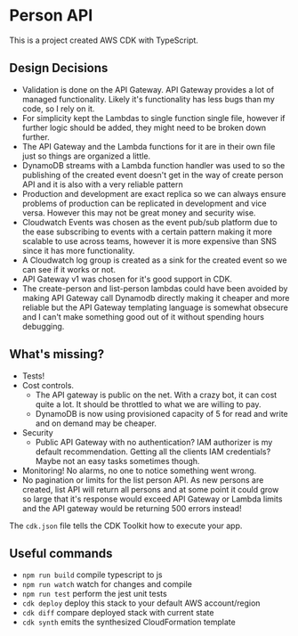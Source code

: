 # Person API

This is a project created AWS CDK with TypeScript.

## Design Decisions

- Validation is done on the API Gateway. API Gateway provides a lot of managed functionality. 
  Likely it's functionality has less bugs than my code, so I rely on it.
- For simplicity kept the Lambdas to single function single file, however if further logic 
  should be added, they might need to be broken down further.
- The API Gateway and the Lambda functions for it are in their own file just so things are 
  organized a little.
- DynamoDB streams with a Lambda function handler was used to so the publishing of the created 
  event doesn't get in the way of create person API and it is also with a very reliable pattern
- Production and development are exact replica so we can always ensure problems of production 
  can be replicated in development and vice versa. However this may not be great money and 
  security wise.
- Cloudwatch Events was chosen as the event pub/sub platform due to the ease subscribing to 
  events with a certain pattern making it more scalable to use across teams, however it is more 
  expensive than SNS since it has more functionality.
- A Cloudwatch log group is created as a sink for the created event so we can see if it works or 
  not.
- API Gateway v1 was chosen for it's good support in CDK.
- The create-person and list-person lambdas could have been avoided by making API Gateway call 
  Dynamodb directly making it cheaper and more reliable but the API Gateway templating language is 
  somewhat obsecure and I can't make something good out of it without spending hours debugging. 

## What's missing?

- Tests!
- Cost controls.
  - The API gateway is public on the net. With a crazy bot, it can cost quite a lot. It should 
    be throttled to what we are willing to pay.
  - DynamoDB is now using provisioned capacity of 5 for read and write and on demand may be 
    cheaper.
- Security
  - Public API Gateway with no authentication? IAM authorizer is my default recommendation. 
    Getting all the clients IAM credentials? Maybe not an easy tasks sometimes though. 
- Monitoring! No alarms, no one to notice something went wrong.
- No pagination or limits for the list person API. As new persons are created, list API will 
  return all persons and at some point it could grow so large that it's response would exceed 
  API Gateway or Lambda limits and the API gateway would be returning 500 errors instead!

The `cdk.json` file tells the CDK Toolkit how to execute your app.

## Useful commands

* `npm run build`   compile typescript to js
* `npm run watch`   watch for changes and compile
* `npm run test`    perform the jest unit tests
* `cdk deploy`      deploy this stack to your default AWS account/region
* `cdk diff`        compare deployed stack with current state
* `cdk synth`       emits the synthesized CloudFormation template
